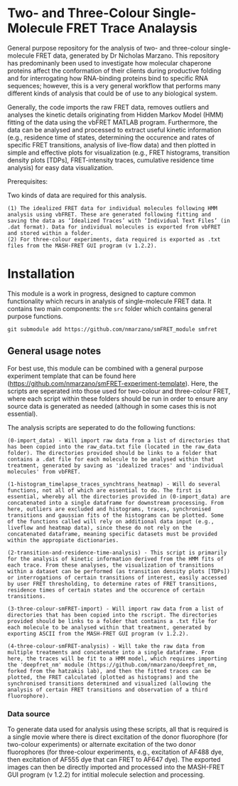 # Two- and Three-Colour Single-Molecule FRET Trace Analaysis

General purpose repository for the analysis of two- and three-colour single-molecule FRET data, generated by Dr Nicholas Marzano. This repository has predominanly been used to investigate how molecular chaperone proteins affect the conformation of their clients during productive folding and for interrogating how RNA-binding proteins bind to specific RNA sequences; however, this is a very general workflow that performs many different kinds of analysis that could be of use to any biological system.

Generally, the code imports the raw FRET data, removes outliers and analyses the kinetic details originating from Hidden Markov Model (HMM) fitting of the data using the vbFRET MATLAB program. Furthermore, the data can be analysed and processed to extract useful kinetic information (e.g., residence time of states, determining the occurence and rates of specific FRET transitions, analysis of live-flow data) and then plotted in simple and effective plots for visualization (e.g., FRET histograms, transition density plots [TDPs], FRET-intensity traces, cumulative residence time analysis) for easy data visualization.

Prerequisites: 

Two kinds of data are required for this analysis. 

    (1)	The idealized FRET data for individual molecules following HMM analysis using vbFRET. These are generated following fitting and saving the data as ‘Idealized Traces’ with ‘Individual Text Files’ (in .dat format). Data for individual molecules is exported from vbFRET and stored within a folder.
    (2) For three-colour experiments, data required is exported as .txt files from the MASH-FRET GUI program (v 1.2.2). 

# Installation
This module is a work in progress, designed to capture common functionality which recurs in analysis of single-molecule FRET data. It contains two main components: the `src` folder which contains general purpose functions.

```
git submodule add https://github.com/nmarzano/smFRET_module smfret
```
## General usage notes

For best use, this module can be combined with a general purpose experiment template that can be found here (https://github.com/nmarzano/smFRET-experiment-template). Here, the scripts are seperated into those used for two-colour and three-colour FRET, where each script within these folders should be run in order to ensure any source data is generated as needed (although in some cases this is not essential). 

The analysis scripts are seperated to do the following functions:

    (0-import_data) - Will import raw data from a list of directories that has been copied into the raw_data.txt file (located in the raw_data folder). The directories provided should be links to a folder that contains a .dat file for each molecule to be analysed within that treatment, generated by saving as 'idealized traces' and 'individual molecules' from vbFRET.
    
    (1-histogram_timelapse_traces_synchtrans_heatmap) - Will do several functions, not all of which are essential to do. The first is essential, whereby all the directories provided in (0-import_data) are concatenated into a single dataframe for downstream processing. From here, outliers are excluded and histograms, traces, synchronised transitions and gaussian fits of the histograms can be plotted. Some of the functions called will rely on additional data input (e.g., liveflow and heatmap data), since these do not rely on the concatenated dataframe, meaning specific datasets must be provided within the appropiate dictionaries. 

    (2-transition-and-residence-time-analysis) - This script is primarily for the analysis of kinetic information derived from the HMM fits of each trace. From these analyses, the visualization of transitions within a dataset can be performed (as transition density plots [TDPs]) or interrogations of certain transitions of interest, easily accessed by user FRET thresholding, to determine rates of FRET transitions, residence times of certain states and the occurence of certain transitions.
 
    (3-three-colour-smFRET-import) - Will import raw data from a list of directories that has been copied into the rscript. The directories provided should be links to a folder that contains a .txt file for each molecule to be analysed within that treatment, generated by exporting ASCII from the MASH-FRET GUI program (v 1.2.2).

    (4-three-colour-smFRET-analysis) - Will take the raw data from multiple treatments and concatenate into a single dataframe. From here, the traces will be fit to a HMM model, which requires importing the 'deepfret_nm' module (https://github.com/nmarzano/deepfret_nm, forked from the hatzakis lab), and then the fitted traces can be plotted, the FRET calculated (plotted as histograms) and the synchronised transitions determined and visualized (allowing the analysis of certain FRET transitions and observation of a third fluorophore).
    

### Data source

To generate data used for analysis using these scripts, all that is required is a single movie where there is direct excitation of the donor fluorophore (for two-colour experiments) or alternate excitation of the two donor fluorophores (for three-colour experiments, e.g., excitation of AF488 dye, then excitation of AF555 dye that can FRET to AF647 dye). The exported images can then be directly imported and processed into the MASH-FRET GUI program (v 1.2.2) for intitial molecule selection and processing. 

